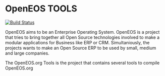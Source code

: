OpenEOS TOOLS
============
[![Build Status](https://travis-ci.org/frincon/openeosi-tools.png?branch=master)](https://travis-ci.org/frincon/openeos-tools)

OpenEOS aims to be an Enterprise Operating System. OpenEOS is a project that tries to bring together all Open Source technologies involved to make a modular applications for Business like ERP or CRM. Simultaniously, the projects wants to make an Open Source ERP to be used by small, medium and large companies.

The OpenEOS.org Tools is the project that contains several tools to compile OpenEOS.org
